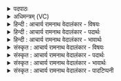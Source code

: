 <details><summary>पदपाठः</summary>

यः꣢। ते꣣। म꣡दः꣢꣯। व꣡रे꣢꣯ण्यः। ते꣡न꣢꣯। प꣣वस्व। अ꣡न्ध꣢꣯सा। दे꣢वावीः꣣। दे꣢व। अवीः꣢। अ꣣घशꣳसहा꣢। अ꣣घशꣳस। हा꣢। ८१५।
</details>

<details><summary>अधिमन्त्रम् (VC)</summary>

- पवमानः सोमः
- अहमीयुराङ्गिरसः
- गायत्री
- षड्जः
</details>

<details><summary>हिन्दी : आचार्य रामनाथ वेदालंकार - विषयः</summary>

प्रथम ऋचा पूर्वार्चिक में ४७० क्रमाङ्क पर परमात्मा के आनन्दरस के विषय में व्याख्यात हुई थी। यहाँ परमेश्वर और आचार्य से प्रार्थना की गयी है।
</details>

<details><summary>हिन्दी : आचार्य रामनाथ वेदालंकार - पदार्थः</summary>

पदार्थान्वयभाषाः -  हे पवमान सोम अर्थात् पवित्रकर्त्ता आनन्दरसागार परमात्मन् वा ज्ञानरसागार आचार्य ! (यः ते) जो आपका (वरेण्यः) वरणीय, (मदः) उत्साहप्रद आनन्द-रस वा ज्ञानरस है, (तेन अन्धसा) उस आनन्दरस वा ज्ञानरस से(पवस्व)हम उपासकों वा शिष्यों को पवित्र करो और,आप (देवावीः) दिव्यगुणप्राप्ति करानेवाले,तथा (अघशंसहा) पापप्रशंसक दुर्विचारों का विनाश करनेवाले होवो ॥१॥
</details>

<details><summary>हिन्दी : आचार्य रामनाथ वेदालंकार - भावार्थः</summary>

भावार्थभाषाः -  जैसे जगदीश्वर उपासकों को आनन्दरस प्रदान करता,दिव्य गुण प्राप्त कराता और उनके दुर्विचारों को नष्ट करता है,वैसे ही शिष्यों को विद्या देना,उनका आनन्द बढ़ाना,उनके दोषों को नष्ट करना और उनमें सद्गुणों का आरोपण करना गुरुओं का कर्तव्य है ॥१॥
</details>

<details><summary>संस्कृत : आचार्य रामनाथ वेदालंकार - विषयः</summary>

तत्र प्रथमा ऋक् पूर्वार्चिके ४७० क्रमाङ्के परमात्मानन्दरसविषये व्याख्याता। अत्र परमेश्वर आचार्यश्च प्रार्थ्यते।
</details>

<details><summary>संस्कृत : आचार्य रामनाथ वेदालंकार - पदार्थः</summary>

पदार्थान्वयभाषाः -  हे पवमान सोम पवित्रकर्तः आनन्दरसागार परमात्मन् ज्ञानरसागार आचार्य वा ! (यः ते) यः तव (वरेण्यः) वरणीयः (मदः) उत्साहप्रदः आनन्दरसो ज्ञानरसो वा अस्ति, (तेन अन्धसा) तेन आनन्दरसेन ज्ञानरसेन वा (पवस्व) उपासकान् शिष्यान् वा अस्मान् पुनीहि। किञ्च,त्वम् (देवावीः) दिव्यगुणानां प्रापयिता, (अघशंसहा) पापप्रशंसकानां दुर्विचाराणां हन्ता च भवेति शेषः ॥१॥
</details>

<details><summary>संस्कृत : आचार्य रामनाथ वेदालंकार - भावार्थः</summary>

भावार्थभाषाः -  यथा जगदीश्वर उपासकेभ्य आनन्दरसं प्रयच्छति,दिव्यगुणान् प्रापयति,तेषां दुर्विचारांश्च हन्ति तथैव शिष्येभ्यो विद्याप्रदानं,तेषामानन्दवर्धनं,दोषाणां हननं,तेषु सद्गुणारोपणं च गुरूणां कर्त्तव्यमस्ति ॥१॥
</details>

<details><summary>संस्कृत : आचार्य रामनाथ वेदालंकार - पादटिप्पनी</summary>

टिप्पणी:   १. ऋ० ९।६१।१९,साम० ४७०।
</details>